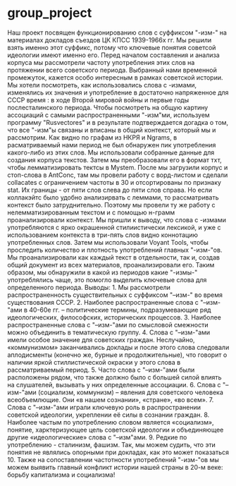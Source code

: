 # group_project
Наш проект посвящен функционированию слов с суффиксом "-изм-" на материалах докладов съездов ЦК КПСС 1939-1966х гг. Мы решили взять именно этот суффикс, потому что ключевые понятия советсой идеологии имеют именно его. Перед началом составления и анализа корпуса мы рассмотрели частоту употребления этих слов на протяжении всего советского периода. Выбранный нами временной промежуток, кажется особо интересным в рамках советской истории. Мы хотели посмотреть, как использовались слова с -измами, изменялись их значения и употребление в достаточно напряженное для СССР время : в ходе Второй мировой войны и первые годы послесталинского периода.
Чтобы посмотреть на общую картину ассоциаций с самыми распространенными "-изм"ми, используем программу "Rusvectores" и в результате подтверждается догадка о том, что все "-изм"ы связаны и вписаны в общий контекст, который мы и рассмотрим.
Как видно по графам из НКРЯ и Ngrams, в расматриваемый нами период не был обнаружен пик употребления какого-либо из этих слов. 
Мы использовали собранные данные для создания корпуса текстов. Затем мы преобразовали его в формат тхт, чтобы лемматизировать тектсы в Mystem. После мы загрузили корпус и стоп-слова в AntConc, там мы провели работу с ворд-листом и сделали collacates c ограничением частоты в 30 и отсортированы по признаку stat. Их границы - от пяти слов слева до пяти слов справа. Но если коллакэйтс было удобно анализирвать с леммами, то рассматривать контекст было затруднительно. Поэтому мы провели ту же работу с нелемматизированным текстом и с помощью н-грамм проанализировали контекст. Мы пришли к выводу, что слова с -измами употребляются с ярко окрашенной стилиистически лексикой, и уже с использованием контекста в три-пять слов видно коннотацию употребленных слов.
Затем мы использовали Voyant Tools, чтобы проследить количество и плотность употреблений главных "-изм-"ов. Мы проанализировали как каждый текст в отдельности, так и, создав общий документ из всех материалов, проанализировали его. Таким образом, мы обнаружили в какой из периодов какие "-измы-" употреблялись чаще, это помогло выделить ключевые слова для определенного периода.
Выводы:
    1. Мы рассмотрели распространенность существительных с суффиксом "–изм-" во время существования СССР.
    2. Наиболее распространенные слова с "–изм-"ами в 40-60е гг. – политические термины, подразумевающие ряд идеологических, философских, исторических процессов.
    3. Наиболее распространенные слова с "–изм-"ами по смысловой смежности можно объединить в тематическую группу.
    4. Слова с "–изм-"ами имели особое значение для советских граждан. Неслучайно, «коммунизмом» заканчивались доклады и после этого слова следовали аплодисменты (конечно же, бурные и продолжительные), что говорит о наличии яркой стиллистической окраски у этого слова в рассматриваемый период.
    5. Часто слова с "–изм-"ами были расположены рядом, что также должно было с большей силой влиять на слушателей, вызывать у них определенные ассоциации.
    6. Слова с "–изм-"ами (социализм, коммунизм) – явления для советского человека всеобъемлющие. Они «в нашем сознании», «стране», «во всем».
    7. Слова с "–изм-"ами играли ключевую роль в распространении советской идеологии, укреплении её силы в сознании граждан.
    8. Наиболее частым по употреблению словом является «социализм», понятие, харктеризующее цель советской идеологии и объединяющее другие «идеологические» слова с "–изм"ами.
    9. Редкие по употреблению - сталинизм, фашизм. Так, мы можем судить, что эти понятия не являлись опорными при докладах, как это может показаться
    10. Также на сопоставлении частотности употреблений "-изм-"ов мы можем выявить главный конфликт истории нашей страны в 20-м веке: борьбу капитализма и социализма!

